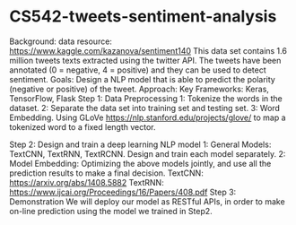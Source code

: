 # CS542-tweets-sentiment-analysis
   
Background:
data resource: https://www.kaggle.com/kazanova/sentiment140
This data set contains 1.6 million tweets texts extracted using the twitter API. The tweets have been annotated (0 = negative, 4 = positive) and they can be used to detect sentiment.
Goals:
Design a NLP model that is able to predict the polarity (negative or positive) of the tweet.
Approach:
Key Frameworks: Keras, TensorFlow, Flask
Step 1: Data Preprocessing
1: Tokenize the words in the dataset.
2: Separate the data set into training set and testing set. 3: Word Embedding.
Using GLoVe https://nlp.stanford.edu/projects/glove/ to map a tokenized word to a fixed length vector.

Step 2: Design and train a deep learning NLP model
1: General Models: TextCNN, TextRNN, TextRCNN. Design and train each model separately. 2: Model Embedding: Optimizing the above models jointly, and use all the prediction results to make a final decision.
TextCNN: https://arxiv.org/abs/1408.5882
TextRNN: https://www.ijcai.org/Proceedings/16/Papers/408.pdf
Step 3: Demonstration
We will deploy our model as RESTful APIs, in order to make on-line prediction using the model we trained in Step2.

